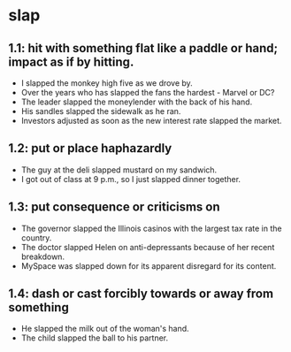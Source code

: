 # slap
## 1.1: hit with something flat like a paddle or hand; impact as if by hitting.

  *  I slapped the monkey high five as we drove by.
  *  Over the years who has slapped the fans the hardest - Marvel or DC?
  *  The leader slapped the moneylender with the back of his hand.
  *  His sandles slapped the sidewalk as he ran.
  *  Investors adjusted as soon as the new interest rate slapped the market.

## 1.2: put or place haphazardly

  *  The guy at the deli slapped mustard on my sandwich.
  *  I got out of class at 9 p.m., so I just slapped dinner together.

## 1.3: put consequence or criticisms on

  *  The governor slapped the Illinois casinos with the largest tax rate in the country.
  *  The doctor slapped Helen on anti-depressants because of her recent breakdown.
  *  MySpace was slapped down for its apparent disregard for its content.

## 1.4: dash or cast forcibly towards or away from something

  *  He slapped the milk out of the woman's hand.
  *  The child slapped the ball to his partner.
